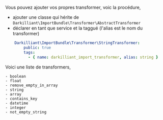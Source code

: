 Vous pouvez ajouter vos propres transformer, voic la procédure,
 - ajouter une classe qui hérite de `Darkilliant\ImportBundle\Transformer\AbstractTransformer` 
 - déclarer en tant que service et la taggué (l'alias est le nom du transformer)
 
```yaml
    Darkilliant\ImportBundle\Transformer\StringTransformer:
        public: true
        tags:
          - { name: darkilliant_import_transformer, alias: string }
```

Voici une liste de transformers,

```
- boolean
- float
- remove_empty_in_array
- string
- array
- contains_key
- datetime
- integer
- not_empty_string
```